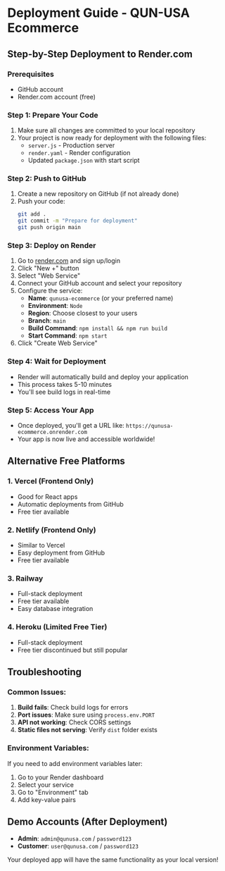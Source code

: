# Deployment Guide - QUN-USA Ecommerce

## Step-by-Step Deployment to Render.com

### Prerequisites
- GitHub account
- Render.com account (free)

### Step 1: Prepare Your Code
1. Make sure all changes are committed to your local repository
2. Your project is now ready for deployment with the following files:
   - `server.js` - Production server
   - `render.yaml` - Render configuration
   - Updated `package.json` with start script

### Step 2: Push to GitHub
1. Create a new repository on GitHub (if not already done)
2. Push your code:
   ```bash
   git add .
   git commit -m "Prepare for deployment"
   git push origin main
   ```

### Step 3: Deploy on Render
1. Go to [render.com](https://render.com) and sign up/login
2. Click "New +" button
3. Select "Web Service"
4. Connect your GitHub account and select your repository
5. Configure the service:
   - **Name**: `qunusa-ecommerce` (or your preferred name)
   - **Environment**: `Node`
   - **Region**: Choose closest to your users
   - **Branch**: `main`
   - **Build Command**: `npm install && npm run build`
   - **Start Command**: `npm start`
6. Click "Create Web Service"

### Step 4: Wait for Deployment
- Render will automatically build and deploy your application
- This process takes 5-10 minutes
- You'll see build logs in real-time

### Step 5: Access Your App
- Once deployed, you'll get a URL like: `https://qunusa-ecommerce.onrender.com`
- Your app is now live and accessible worldwide!

## Alternative Free Platforms

### 1. Vercel (Frontend Only)
- Good for React apps
- Automatic deployments from GitHub
- Free tier available

### 2. Netlify (Frontend Only)
- Similar to Vercel
- Easy deployment from GitHub
- Free tier available

### 3. Railway
- Full-stack deployment
- Free tier available
- Easy database integration

### 4. Heroku (Limited Free Tier)
- Full-stack deployment
- Free tier discontinued but still popular

## Troubleshooting

### Common Issues:
1. **Build fails**: Check build logs for errors
2. **Port issues**: Make sure using `process.env.PORT`
3. **API not working**: Check CORS settings
4. **Static files not serving**: Verify `dist` folder exists

### Environment Variables:
If you need to add environment variables later:
1. Go to your Render dashboard
2. Select your service
3. Go to "Environment" tab
4. Add key-value pairs

## Demo Accounts (After Deployment)
- **Admin**: `admin@qunusa.com` / `password123`
- **Customer**: `user@qunusa.com` / `password123`

Your deployed app will have the same functionality as your local version! 